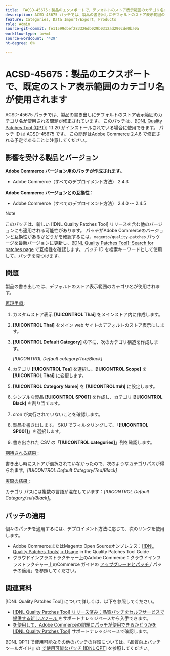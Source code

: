 ```yaml
---
title: 「ACSD-45675：製品のエクスポートで、デフォルトのストア表示範囲のカテゴリ名が使用される」
description: ACSD-45675 パッチでは、製品の書き出しにデフォルトのストア表示範囲のカテゴリ名が使用される問題が修正されています。 このパッチは、[Quality Patches Tool （QPT） ] （https://experienceleague.adobe.com/en/docs/commerce-knowledge-base/kb/announcements/commerce-announcements/magento-quality-patches-released-new-tool-to-self-serve-quality-patches） 1.1.20 がインストールされている場合に利用できます。 パッチ ID は ACSD-45675 です。 この問題はAdobe Commerce 2.4.6 で修正される予定であることに注意してください。
feature: Categories, Data Import/Export, Products
role: Admin
source-git-commit: fe11599dbef283326db029b0312ad290cde0ba0a
workflow-type: tm+mt
source-wordcount: '429'
ht-degree: 0%

---
```


# ACSD-45675：製品のエクスポートで、既定のストア表示範囲のカテゴリ名が使用されます

ACSD-45675 パッチでは、製品の書き出しにデフォルトのストア表示範囲のカテゴリ名が使用される問題が修正されています。 このパッチは、[[!DNL Quality Patches Tool (QPT)]](https://experienceleague.adobe.com/en/docs/commerce-knowledge-base/kb/announcements/commerce-announcements/magento-quality-patches-released-new-tool-to-self-serve-quality-patches) 1.1.20 がインストールされている場合に使用できます。 パッチ ID は ACSD-45675 です。 この問題はAdobe Commerce 2.4.6 で修正される予定であることに注意してください。

## 影響を受ける製品とバージョン

**Adobe Commerce バージョン用のパッチが作成されます。**

* Adobe Commerce（すべてのデプロイメント方法） 2.4.3

**Adobe Commerce バージョンとの互換性：**

* Adobe Commerce（すべてのデプロイメント方法） 2.4.0 ～ 2.4.5

>[!NOTE]
>
>このパッチは、新しい [!DNL Quality Patches Tool] リリースを含む他のバージョンにも適用される可能性があります。 パッチがAdobe Commerceのバージョンと互換性があるかどうかを確認するには、`magento/quality-patches` パッケージを最新バージョンに更新し、[[!DNL Quality Patches Tool]: Search for patches page](https://experienceleague.adobe.com/tools/commerce-quality-patches/index.html) で互換性を確認します。 パッチ ID を検索キーワードとして使用して、パッチを見つけます。

## 問題

製品の書き出しでは、デフォルトのストア表示範囲のカテゴリ名が使用されます。

<u> 再現手順 </u>:

1. カスタムストア表示 **[!UICONTROL Thai]** をメインストア内に作成します。
1. **[!UICONTROL Thai]** をメイン web サイトのデフォルトのストア表示にします。
1. **[!UICONTROL Default Category]** の下に、次のカテゴリ構造を作成します。

   *[!UICONTROL Default category/Tea/Black]*

1. カテゴリ **[!UICONTROL Tea]** を選択し、**[!UICONTROL Scope]** を **[!UICONTROL Thai]** に変更します。
1. **[!UICONTROL Category Name]** を **[!UICONTROL ชาดำ]** に設定します。
1. シンプルな製品 **[!UICONTROL SP001]** を作成し、カテゴリ **[!UICONTROL Black]** を割り当てます。
1. cron が実行されていないことを確認します。
1. 製品を書き出します。 SKU でフィルタリングして、「**[!UICONTROL SP001]**」を選択します。
1. 書き出された CSV の「**[!UICONTROL categories]**」列を確認します。

<u> 期待される結果 </u>:

書き出し時にストアが選択されていなかったので、次のようなカテゴリパスが得られます。*[!UICONTROL Default Category/Tea/Black]*

<u> 実際の結果 </u>:

カテゴリ パスには複数の言語が混在しています：*[!UICONTROL Default Category/ชาดำ/Black]*。

## パッチの適用

個々のパッチを適用するには、デプロイメント方法に応じて、次のリンクを使用します。

* Adobe CommerceまたはMagento Open Sourceオンプレミス：[[!DNL Quality Patches Tools] > Usage](/help/tools/quality-patches-tool/usage.md) in the Quality Patches Tool Guide
* クラウドインフラストラクチャー上のAdobe Commerce：クラウドインフラストラクチャー上のCommerce ガイドの [ アップグレードとパッチ ](https://experienceleague.adobe.com/docs/commerce-cloud-service/user-guide/develop/upgrade/apply-patches.html)/ パッチの適用」を参照してください。

## 関連資料

[!DNL Quality Patches Tool] について詳しくは、以下を参照してください。

* [[!DNL Quality Patches Tool]  リリース済み：品質パッチをセルフサービスで提供する新しいツール ](https://experienceleague.adobe.com/en/docs/commerce-knowledge-base/kb/announcements/commerce-announcements/magento-quality-patches-released-new-tool-to-self-serve-quality-patches) をサポートナレッジベースから入手できます。
* [ を使用して、Adobe Commerceの問題にパッチが使用できるかどうかを  [!DNL Quality Patches Tool]](https://experienceleague.adobe.com/docs/commerce-knowledge-base/kb/support-tools/patches/check-patch-for-magento-issue-with-magento-quality-patches.html) サポートナレッジベースで確認します。

[!DNL QPT] で使用可能なその他のパッチの詳細については、『品質向上パッチツールガイド』の [ で使用可能なパッチ  [!DNL QPT]](https://experienceleague.adobe.com/tools/commerce-quality-patches/index.html) を参照してください。
